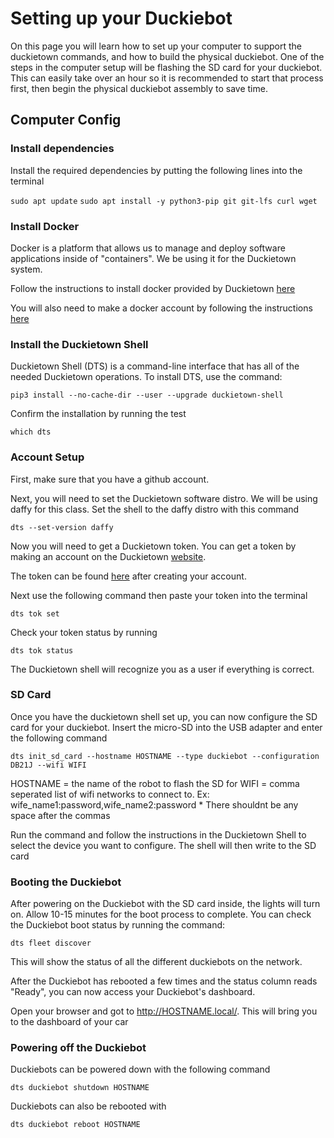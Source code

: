 # Setting up your Duckiebot

On this page you will learn how to set up your computer to support the duckietown commands, and how to build the physical duckiebot. One of the steps in the computer setup will be flashing the SD card for your duckiebot. This can easily take over an hour so it is recommended to start that process first, then begin the physical duckiebot assembly to save time.

## Computer Config

### Install dependencies

Install the required dependencies by putting the following lines into the terminal

`sudo apt update`
`sudo apt install -y python3-pip git git-lfs curl wget`

### Install Docker

Docker is a platform that allows us to manage and deploy software applications inside of "containers". We be using it for the Duckietown system. 

Follow the instructions to install docker provided by Duckietown [here](https://docs.duckietown.com/daffy/opmanual-duckiebot/setup/setup_laptop/setup_docker.html)

You will also need to make a docker account by following the instructions [here](https://docs.duckietown.com/daffy/opmanual-duckiebot/setup/setup_account/docker_accounts.html)

### Install the Duckietown Shell

Duckietown Shell (DTS) is a command-line interface that has all of the needed Duckietown operations. To install DTS, use the command:

`pip3 install --no-cache-dir --user --upgrade duckietown-shell`

Confirm the installation by running the test

`which dts`

### Account Setup

First, make sure that you have a github account.

Next, you will need to set the Duckietown software distro. We will be using daffy for this class. Set the shell to the daffy distro with this command

`dts --set-version daffy`

Now you will need to get a Duckietown token. You can get a token by making an account on the Duckietown [website](https://hub.duckietown.com/signin/?next=/profile/).

The token can be found [here](https://hub.duckietown.com/profile/) after creating your account.

Next use the following command then paste your token into the terminal

`dts tok set`

Check your token status by running

`dts tok status`

The Duckietown shell will recognize you as a user if everything is correct.

### SD Card

Once you have the duckietown shell set up, you can now configure the SD card for your duckiebot. Insert the micro-SD into the USB adapter and enter the following command

`dts init_sd_card --hostname HOSTNAME --type duckiebot --configuration DB21J --wifi WIFI`

HOSTNAME = the name of the robot to flash the SD for
WIFI = comma seperated list of wifi networks to connect to. Ex: wife_name1:password,wife_name2:password
    * There shouldnt be any space after the commas

Run the command and follow the instructions in the Duckietown Shell to select the device you want to configure. The shell will then write to the SD card

### Booting the Duckiebot

After powering on the Duckiebot with the SD card inside, the lights will turn on. Allow 10-15 minutes for the boot process to complete. You can check the Duckiebot boot status by running the command:

`dts fleet discover`

This will show the status of all the different duckiebots on the network.

After the Duckiebot has rebooted a few times and the status column reads "Ready", you can now access your Duckiebot's dashboard.

Open your browser and got to http://HOSTNAME.local/. This will bring you to the dashboard of your car

### Powering off the Duckiebot

Duckiebots can be powered down with the following command

`dts duckiebot shutdown HOSTNAME`

Duckiebots can also be rebooted with

`dts duckiebot reboot HOSTNAME`


